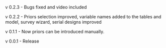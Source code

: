 

v 0.2.3 - Bugs fixed and video included

v 0.2.2 - Priors selection improved, variable names added to the tables and model, survey wizard, serial designs improved

v 0.1.1 - Now priors can be introduced manually.

v 0.0.1 - Release